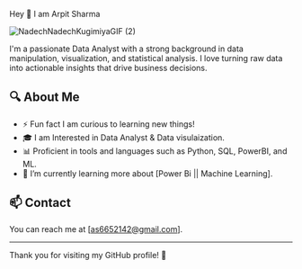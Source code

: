 Hey 👋 I am Arpit Sharma

![NadechNadechKugimiyaGIF (2)](https://github.com/user-attachments/assets/24b1edbe-6bc0-43a4-bb0a-76e6acc6cff5)



I'm a passionate Data Analyst with a strong background in data manipulation, visualization, and statistical analysis. I love turning raw data into actionable insights that drive business decisions. 

## 🔍 About Me
- ⚡ Fun fact I am curious to learning new things!
- 🎓 I am Interested in Data Analyst & Data visulaization.
- 📊 Proficient in tools and languages such as Python, SQL, PowerBI, and ML.
- 🌱 I’m currently learning more about [Power Bi || Machine Learning].

## 📫 Contact

You can reach me at [as6652142@gmail.com].

---

Thank you for visiting my GitHub profile! 🚀

<!---
arpit-sharma2311/arpit-sharma2311 is a ✨ special ✨ repository because its `README.md` (this file) appears on your GitHub profile.
You can click the Preview link to take a look at your changes.
--->
